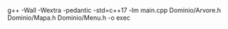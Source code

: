g++ -Wall -Wextra -pedantic -std=c++17 -lm main.cpp  Dominio/Arvore.h Dominio/Mapa.h Dominio/Menu.h -o exec